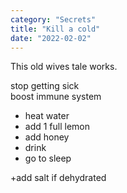 ```yaml
---
category: "Secrets" 
title: "Kill a cold"
date: "2022-02-02"
---
```


This old wives tale works. 

stop getting sick  
boost immune system  
- heat water  
- add 1 full lemon  
- add honey   
- drink   
- go to sleep   

+add salt if dehydrated  